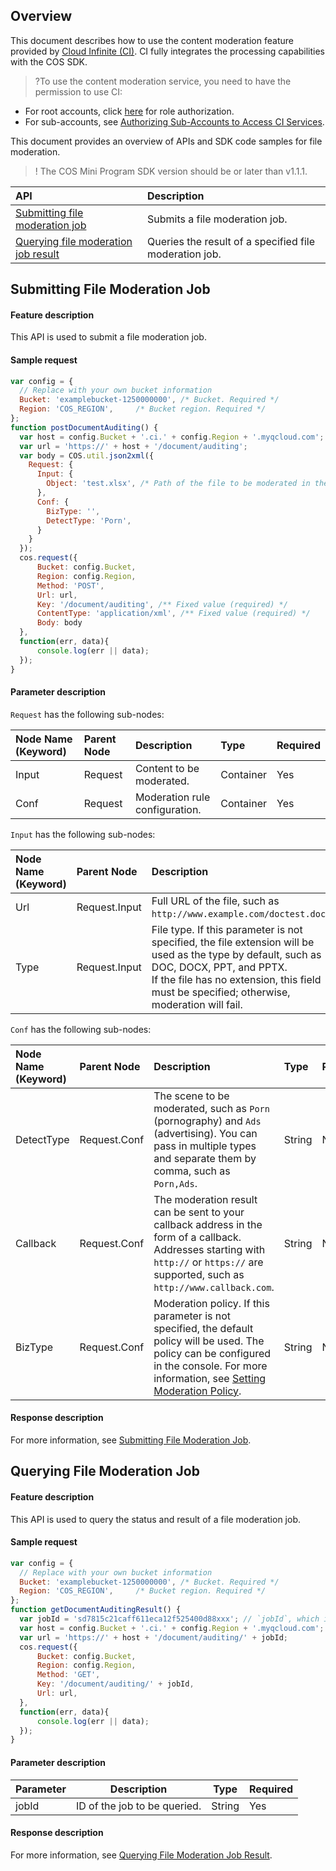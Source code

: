 ## Overview
This document describes how to use the content moderation feature provided by [Cloud Infinite (CI)](https://www.tencentcloud.com/document/product/1045). CI fully integrates the processing capabilities with the COS SDK.

>?To use the content moderation service, you need to have the permission to use CI:
- For root accounts, click [here](https://console.cloud.tencent.com/cam/role/grant?roleName=CI_QCSRole&policyName=QcloudCOSDataFullControl,QcloudAccessForCIRole,QcloudPartAccessForCIRole&principal=eyJzZXJ2aWNlIjoiY2kucWNsb3VkLmNvbSJ9&serviceType=%E6%95%B0%E6%8D%AE%E4%B8%87%E8%B1%A1&s_url=https%3A%2F%2Fconsole.cloud.tencent.com%2Fci) for role authorization.
- For sub-accounts, see [Authorizing Sub-Accounts to Access CI Services](https://intl.cloud.tencent.com/document/product/1045/33450).

This document provides an overview of APIs and SDK code samples for file moderation.
>! The COS Mini Program SDK version should be or later than v1.1.1.
>

| API | Description    |
| :----------------------------------------------------------- | :------------------------- |
|[Submitting file moderation job](https://intl.cloud.tencent.com/document/product/436/48258) | Submits a file moderation job.   |
|[Querying file moderation job result](https://intl.cloud.tencent.com/document/product/436/48259)  | Queries the result of a specified file moderation job. |


## Submitting File Moderation Job

#### Feature description

This API is used to submit a file moderation job.

#### Sample request

```js
var config = {
  // Replace with your own bucket information
  Bucket: 'examplebucket-1250000000', /* Bucket. Required */
  Region: 'COS_REGION',     /* Bucket region. Required */
};
function postDocumentAuditing() {
  var host = config.Bucket + '.ci.' + config.Region + '.myqcloud.com';
  var url = 'https://' + host + '/document/auditing';
  var body = COS.util.json2xml({
    Request: {
      Input: {
        Object: 'test.xlsx', /* Path of the file to be moderated in the bucket */
      },
      Conf: {
        BizType: '',
        DetectType: 'Porn',
      }
    }
  });
  cos.request({
      Bucket: config.Bucket,
      Region: config.Region,
      Method: 'POST',
      Url: url,
      Key: '/document/auditing', /** Fixed value (required) */
      ContentType: 'application/xml', /** Fixed value (required) */
      Body: body
  },
  function(err, data){
      console.log(err || data);
  });
}
```


#### Parameter description

`Request` has the following sub-nodes:

| Node Name (Keyword) | Parent Node | Description | Type | Required |
| :----------------- | :------ | :------------- | :-------- | :------- |
| Input              | Request | Content to be moderated.                   | Container | Yes       |
| Conf | Request | Moderation rule configuration. | Container | Yes |

`Input` has the following sub-nodes:

| Node Name (Keyword) | Parent Node | Description | Type | Required |
| :----------------- | :------------ | :----------------------------------------------------------- | :----- | :------- |
| Url                | Request.Input | Full URL of the file, such as `http://www.example.com/doctest.doc`.             | String | Yes       |
| Type | Request.Input | File type. If this parameter is not specified, the file extension will be used as the type by default, such as DOC, DOCX, PPT, and PPTX. <br>If the file has no extension, this field must be specified; otherwise, moderation will fail. | String | No |

`Conf` has the following sub-nodes:

| Node Name (Keyword) | Parent Node | Description | Type | Required |
| :----------------- | :----------- | :----------------------------------------------------------- | :----- | :------- |
| DetectType | Request.Conf | The scene to be moderated, such as `Porn` (pornography) and `Ads` (advertising). You can pass in multiple types and separate them by comma, such as `Porn,Ads`. | String | No |
| Callback | Request.Conf | The moderation result can be sent to your callback address in the form of a callback. Addresses starting with `http://` or `https://` are supported, such as `http://www.callback.com`.  | String | No |
| BizType            | Request.Conf | Moderation policy. If this parameter is not specified, the default policy will be used. The policy can be configured in the console. For more information, see [Setting Moderation Policy](https://intl.cloud.tencent.com/document/product/436/52095). | String | No |


#### Response description

For more information, see [Submitting File Moderation Job](https://intl.cloud.tencent.com/document/product/436/48258#.E5.93.8D.E5.BA.94).



## Querying File Moderation Job

#### Feature description
This API is used to query the status and result of a file moderation job.

#### Sample request

```js
var config = {
  // Replace with your own bucket information
  Bucket: 'examplebucket-1250000000', /* Bucket. Required */
  Region: 'COS_REGION',     /* Bucket region. Required */
};
function getDocumentAuditingResult() {
  var jobId = 'sd7815c21caff611eca12f525400d88xxx'; // `jobId`, which is returned after a file moderation job is submitted.
  var host = config.Bucket + '.ci.' + config.Region + '.myqcloud.com';
  var url = 'https://' + host + '/document/auditing/' + jobId;
  cos.request({
      Bucket: config.Bucket,
      Region: config.Region,
      Method: 'GET',
      Key: '/document/auditing/' + jobId,
      Url: url,
  },
  function(err, data){
      console.log(err || data);
  });
}
```

#### Parameter description

| Parameter | Description | Type | Required |
| ---------- | ------------------------------------------------------------ | ------ |-----|
| jobId | ID of the job to be queried. | String | Yes |

#### Response description

For more information, see [Querying File Moderation Job Result](https://intl.cloud.tencent.com/document/product/436/48259#.E5.93.8D.E5.BA.94).
